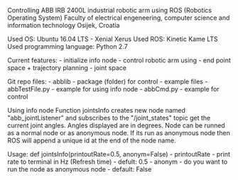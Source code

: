 Controlling ABB IRB 2400L industrial robotic arm using ROS (Robotics Operating System)
Faculty of electrical engeneering, computer science and information technology Osijek, Croatia

Used OS: Ubuntu 16.04 LTS - Xenial Xerus
Used ROS: Kinetic Kame LTS
Used programming language: Python 2.7

Current features:
    - initialize info node
    - control robotic arm using
        - end point space + trajectory planning
        - joint space

Git repo files:
    - abblib - package (folder) for control
    - example files
        - abbTestFile.py - example for using info node
        - abbCmd.py - example for control

Using info node
Function jointsInfo creates new node named "abb_jointListener" and subscribes to the "/joint_states" topic get the current joint angles. Angles displayed are in degrees. Node can be runned as a normal node or as anonymous node. If its run as anonymous node then ROS will append a unique id at the end of the node name.

Usage:
    def jointsInfo(printoutRate=0.5, anonym=False)
    - printoutRate - print rate to terminal in Hz (Refresh time)
                   - defult: 0.5
    - anonym - do you want to run the node as anonymous node
             - default: False